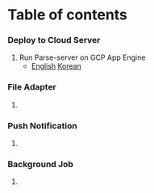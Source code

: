 # Table of contents

### Deploy to Cloud Server

1. Run Parse-server on GCP App Engine
	- [English](https://github.com/gimdongwoo/how-to-start-parse-server/blob/master/docs/en/google_app_engine.md)
	[Korean](https://github.com/gimdongwoo/how-to-start-parse-server/blob/master/docs/ko/google_app_engine.md)
	
### File Adapter

1. 


### Push Notification

1. 


### Background Job

1. 
